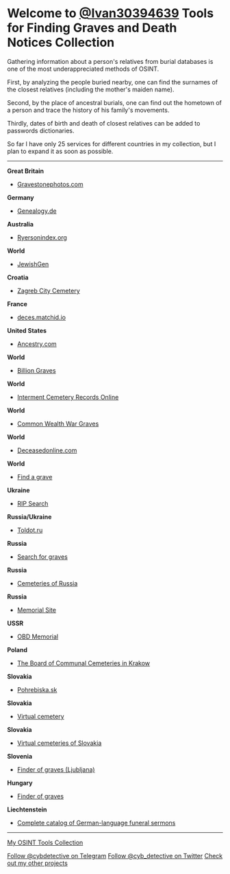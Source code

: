 # Welcome to [@Ivan30394639](https://twitter.com/Ivan30394639) Tools for Finding Graves and Death Notices Collection

Gathering information about a person's relatives from burial databases is one of the most underappreciated methods of OSINT.

First, by analyzing the people buried nearby, one can find the surnames of the closest relatives (including the mother's maiden name).

Second, by the place of ancestral burials, one can find out the hometown of a person and trace the history of his family's movements.

Thirdly, dates of birth and death of closest relatives can be added to passwords dictionaries.

So far I have only 25 services for different countries in my collection, but I plan to expand it as soon as possible.

---

**Great Britain**
- [Gravestonephotos.com](https://www.gravestonephotos.com/search/fullnamesearch.php)

**Germany**
- [Genealogy.de](https://grabsteine.genealogy.net/cemlist.php)

**Australia**
- [Ryersonindex.org](http://ryersonindex.org/search.php)

**World**
- [JewishGen](https://www.jewishgen.org/databases/cemetery/)

**Croatia**
- [Zagreb City Cemetery](https://www.gradskagroblja.hr/trazilica-pokojnika/15)

**France**
- [deces.matchid.io](https://deces.matchid.io/search)

**United States**
- [Ancestry.com](https://www.ancestry.com/search/collections/60525/)

**World**
- [Billion Graves](https://billiongraves.ru/)

**World**
- [Interment Cemetery Records Online](http://www.interment.net/Default.htm)

**World**
- [Common Wealth War Graves](https://www.cwgc.org/)

**World**
- [Deceasedonline.com](https://www.deceasedonline.com/)

**World**
- [Find a grave](https://www.findagrave.com/)

**Ukraine**
- [RIP Search](https://ripsearch.youmust.click/ua/search.html)

**Russia/Ukraine**
- [Toldot.ru](https://toldot.ru/life/cemetery/)

**Russia**
- [Search for graves](http://xn--80akeddgc0abdeaguk1e.xn--p1ai/)

**Russia**
- [Cemeteries of Russia](https://xn--80aaclvbajj9avna1i.xn--p1ai/)

**Russia**
- [Memorial Site](http://xn----7sbb6acutmle6l.xn--p1ai/)

**USSR**
- [OBD Memorial](https://obd-memorial.ru/html/index.html)

**Poland**
- [The Board of Communal Cemeteries in Krakow](http://www.rakowice.eu/)

**Slovakia**
- [Pohrebiska.sk](https://www.pohrebiska.sk/vyhladanie.jsp?plocha=104)

**Slovakia**
- [Virtual cemetery](http://www.virtualnycintorin.sk/)

**Slovakia**
- [Virtual cemeteries of Slovakia](https://www.cemetery.sk/english/?)

**Slovenia**
- [Finder of graves (Ljubljana)](https://grobovi.zale.si/)

**Hungary**
- [Finder of graves](https://www.szegeditemetkezes.hu/informaciok/sirkereso)

**Liechtenstein**
- [Complete catalog of German-language funeral sermons](http://www.personalschriften.de/datenbanken/gesa/gesa-erweiterte-suche.html)

---

[My OSINT Tools Collection](https://cipher387.github.io/osint_stuff_tool_collection/)

[Follow @cybdetective on Telegram](https://t.me/cybdetective)
[Follow @cyb_detective on Twitter](https://twitter.com/cyb_detective)
[Check out my other projects](https://cipher387.github.io/)
